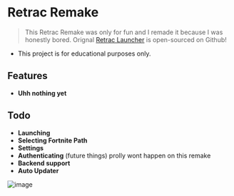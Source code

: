 # Retrac Remake
> This Retrac Remake was only for fun and I remade it because I was honestly bored.
> Orignal [Retrac Launcher](https://github.com/retracfn/launcher) is open-sourced on Github!
- This project is for educational purposes only.

## Features
- **Uhh nothing yet**

## Todo
- **Launching**
- **Selecting Fortnite Path**
- **Settings**
- **Authenticating** (future things) prolly wont happen on this remake
- **Backend support**
- **Auto Updater**

![image](https://cdn.discordapp.com/attachments/853697541706350632/1238853478709985312/image-removebg-preview.png?ex=6640cbb6&is=663f7a36&hm=b2e99e80662d3864325345950f713d1de8f9766a6e541f39a00fc50ec673b27b&)
